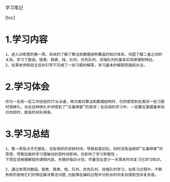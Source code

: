 学习笔记

[toc]

# 1.学习内容
    1、进入训练营的第一周，系统的了解了算法和数据结构覆盖的知识体系，巩固了解二者之间的关系。学习了数组、链表、跳表、栈、队列、优先队列、双端队列的基本实现原理和特征。
    2、在覃老师和班主任的引导下完成了一些习题的解答，学习基本的解题思路和办法。


# 2.学习体会

    作为一名有一定工作经验的IT从业者，再次面对算法和数据结构时，仍然感觉到在面对一些习题时很挣扎，也在这种挣扎中领悟到了“五毒神掌”的真谛；在后续的学习中，一定要在掌握基本知识的同时，提高时间利用率。

# 3.学习总结

    1、第一周有点手忙脚乱，没有很好的安排时间，导致前紧后松，同时没有运用好“五毒神掌”的思想，导致后面的学习很被动的受时间影响，也影响了学习积极性；
    下周应该根据解锁的课程内容，先做好每日计划，尽量空出至少一天周末时间复习已学习知识。

    2、通过本周对数组、链表、跳表、栈、队列、优先队列、双端队列学习，在练习过程中，不断熟练的使用它们的特征解决算法问题,也能够在编码过程中分析出时间复杂度和空间复杂度。

